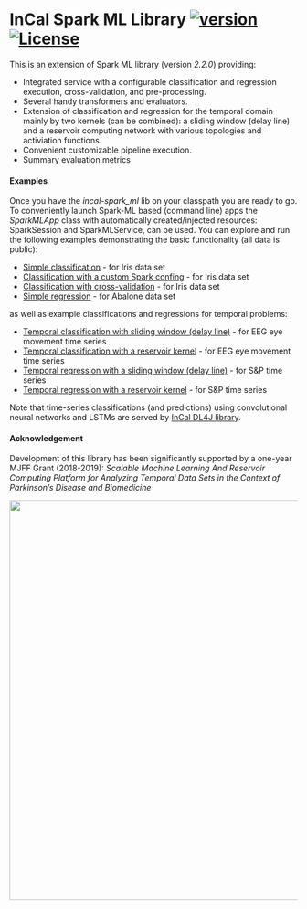 # InCal Spark ML Library [![version](https://img.shields.io/badge/version-0.2.1-green.svg)](https://ada-discovery.github.io.org) [![License](https://img.shields.io/badge/License-Apache%202.0-lightgrey.svg)](https://www.apache.org/licenses/LICENSE-2.0)

This is an extension of Spark ML library (version *2.2.0*) providing:

* Integrated service with a configurable classification and regression execution, cross-validation, and pre-processing.
* Several handy transformers and evaluators.
* Extension of classification and regression for the temporal domain mainly by two kernels (can be combined): a sliding window (delay line) and a reservoir computing network with various topologies and activiation functions.
* Convenient customizable pipeline execution.
* Summary evaluation metrics 

#### Examples

Once you have the *incal-spark_ml* lib on your classpath you are ready to go. To conveniently launch Spark-ML based (command line) apps the  *SparkMLApp* class with automatically created/injected resources: SparkSession and SparkMLService, can be used. You can explore and run the following examples demonstrating the basic functionality (all data is public):

* [Simple classification](src/main/scala/examples/SimpleClassification.scala) - for Iris data set
* [Classification with a custom Spark confing](src/main/scala/examples/ClassificationWithCustomSparkConf.scala) - for Iris data set
* [Classification with cross-validation](src/main/scala/examples/ClassificationWithCrossValidation.scala) - for Iris data set
* [Simple regression](src/main/scala/examples/SimpleRegression.scala) - for Abalone data set

as well as example classifications and regressions for temporal problems:

* [Temporal classification with sliding window (delay line)](src/main/scala/examples/TemporalClassificationWithSlidingWindow.scala) - for EEG eye movement time series
* [Temporal classification with a reservoir kernel](src/main/scala/examples/TemporalClassificationWithReservoirKernel.scala)  - for EEG eye movement time series
* [Temporal regression with a sliding window (delay line)](src/main/scala/examples/TemporalRegressionWithSlidingWindow.scala) - for S&P time series
* [Temporal regression with a reservoir kernel](src/main/scala/examples/TemporalRegressionWithReservoirKernel.scala) - for S&P time series

Note that time-series classifications (and predictions) using convolutional neural networks and LSTMs are served by <a href="https://github.com/peterbanda/incal-dl4j">InCal DL4J library</a>.

#### Acknowledgement

Development of this library has been significantly supported by a one-year MJFF Grant (2018-2019):
*Scalable Machine Learning And Reservoir Computing Platform for Analyzing Temporal Data Sets in the Context of Parkinson’s Disease and Biomedicine*

<a href="https://www.michaeljfox.org"><img src="https://peterbanda.net/mjff_logo.png" width="700"></a>
